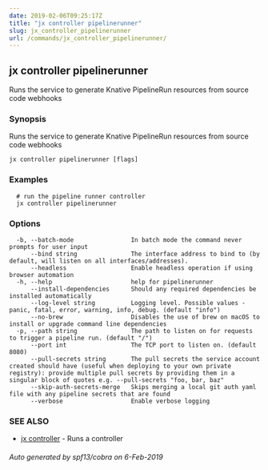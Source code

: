 ```yaml
---
date: 2019-02-06T09:25:17Z
title: "jx controller pipelinerunner"
slug: jx_controller_pipelinerunner
url: /commands/jx_controller_pipelinerunner/
---
```

## jx controller pipelinerunner

Runs the service to generate Knative PipelineRun resources from source code webhooks

### Synopsis

Runs the service to generate Knative PipelineRun resources from source code webhooks

```
jx controller pipelinerunner [flags]
```

### Examples

```
  # run the pipeline runner controller
  jx controller pipelinerunner
```

### Options

```
  -b, --batch-mode                In batch mode the command never prompts for user input
      --bind string               The interface address to bind to (by default, will listen on all interfaces/addresses).
      --headless                  Enable headless operation if using browser automation
  -h, --help                      help for pipelinerunner
      --install-dependencies      Should any required dependencies be installed automatically
      --log-level string          Logging level. Possible values - panic, fatal, error, warning, info, debug. (default "info")
      --no-brew                   Disables the use of brew on macOS to install or upgrade command line dependencies
  -p, --path string               The path to listen on for requests to trigger a pipeline run. (default "/")
      --port int                  The TCP port to listen on. (default 8080)
      --pull-secrets string       The pull secrets the service account created should have (useful when deploying to your own private registry): provide multiple pull secrets by providing them in a singular block of quotes e.g. --pull-secrets "foo, bar, baz"
      --skip-auth-secrets-merge   Skips merging a local git auth yaml file with any pipeline secrets that are found
      --verbose                   Enable verbose logging
```

### SEE ALSO

* [jx controller](/commands/jx_controller/)	 - Runs a controller

###### Auto generated by spf13/cobra on 6-Feb-2019
